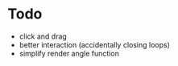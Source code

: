 # Todo 
- click and drag
- better interaction (accidentally closing loops)
- simplify render angle function
